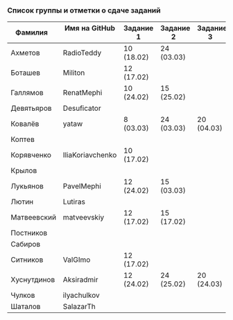 ### Список группы и отметки о сдаче заданий

|Фамилия    |Имя на GitHub   |Задание 1 |Задание 2   |Задание 3   |
|-----------|----------------|----------|------------|------------|
|Ахметов    |RadioTeddy      |10 (18.02)|24 (03.03)  |  |
|Боташев    |Militon         |12 (17.02)|            |   |
|Галлямов   |RenatMephi      |10 (24.02)|15 (25.02)  |   |
|Девятьяров |Desuficator     |          |            |  |
|Ковалёв    |yataw           | 8 (03.03)|24 (03.03)  |20 (04.03)|
|Коптев     |                |          |            |  |
|Корявченко |IliaKoriavchenko|10 (17.02)|            |  |
|Крылов     |                |          |            |  |
|Лукьянов   |PavelMephi      |12 (24.02)|15 (03.03)  |  |
|Лютин      |Lutiras         |          |            |  |
|Матвеевский|matveevskiy     |12 (17.02)|15 (17.02)  |  |
|Постников  |                |          |            |  |
|Сабиров    |                |          |            |  |
|Ситников   |ValGImo         |12 (17.02)|            |  |
|Хуснутдинов|Aksiradmir      |12 (24.02)|24 (25.02)  |20 (24.03)|
|Чулков     |ilyachulkov     |          |            |  |
|Шаталов    |SalazarTh       |          |            |  |
